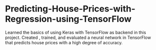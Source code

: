 # Predicting-House-Prices-with-Regression-using-TensorFlow
Learned the basics of using Keras with TensorFlow as backend in this project. Created , trained, and evaluated a neural network in TensorFlow that predicts house prices with a high degree of accuracy.
